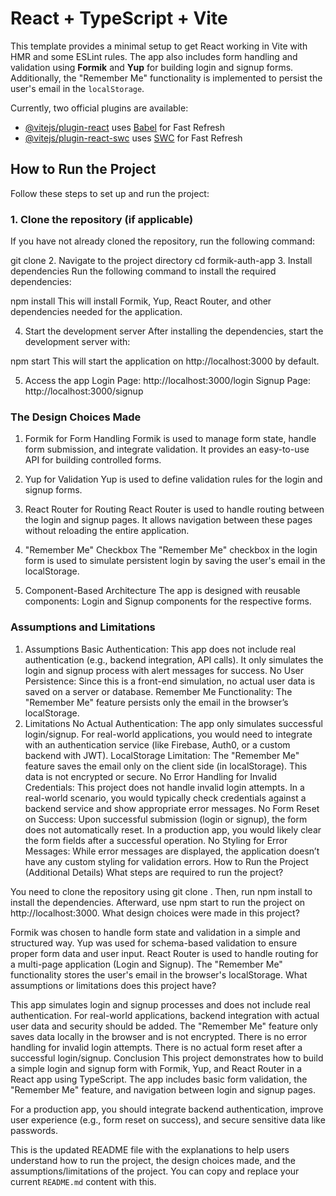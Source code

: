 # React + TypeScript + Vite

This template provides a minimal setup to get React working in Vite with HMR and some ESLint rules. The app also includes form handling and validation using **Formik** and **Yup** for building login and signup forms. Additionally, the "Remember Me" functionality is implemented to persist the user's email in the `localStorage`.

Currently, two official plugins are available:

- [@vitejs/plugin-react](https://github.com/vitejs/vite-plugin-react/blob/main/packages/plugin-react/README.md) uses [Babel](https://babeljs.io/) for Fast Refresh
- [@vitejs/plugin-react-swc](https://github.com/vitejs/vite-plugin-react-swc) uses [SWC](https://swc.rs/) for Fast Refresh

## How to Run the Project

Follow these steps to set up and run the project:

### 1. Clone the repository (if applicable)

If you have not already cloned the repository, run the following command:

git clone <repository-url>
2. Navigate to the project directory
cd formik-auth-app
3. Install dependencies
Run the following command to install the required dependencies:

npm install
This will install Formik, Yup, React Router, and other dependencies needed for the application.

4. Start the development server
After installing the dependencies, start the development server with:

npm start
This will start the application on http://localhost:3000 by default.

5. Access the app
Login Page: http://localhost:3000/login
Signup Page: http://localhost:3000/signup

### The Design Choices Made
1. Formik for Form Handling
Formik is used to manage form state, handle form submission, and integrate validation. It provides an easy-to-use API for building controlled forms.

2. Yup for Validation
Yup is used to define validation rules for the login and signup forms.

3. React Router for Routing
React Router is used to handle routing between the login and signup pages. It allows navigation between these pages without reloading the entire application.

4. "Remember Me" Checkbox
The "Remember Me" checkbox in the login form is used to simulate persistent login by saving the user's email in the localStorage.

5. Component-Based Architecture
The app is designed with reusable components: Login and Signup components for the respective forms.

### Assumptions and Limitations

1. Assumptions
Basic Authentication: This app does not include real authentication (e.g., backend integration, API calls). It only simulates the login and signup process with alert messages for success.
No User Persistence: Since this is a front-end simulation, no actual user data is saved on a server or database.
Remember Me Functionality: The "Remember Me" feature persists only the email in the browser’s localStorage.
2. Limitations
No Actual Authentication: The app only simulates successful login/signup. For real-world applications, you would need to integrate with an authentication service (like Firebase, Auth0, or a custom backend with JWT).
LocalStorage Limitation: The "Remember Me" feature saves the email only on the client side (in localStorage). This data is not encrypted or secure.
No Error Handling for Invalid Credentials: This project does not handle invalid login attempts. In a real-world scenario, you would typically check credentials against a backend service and show appropriate error messages.
No Form Reset on Success: Upon successful submission (login or signup), the form does not automatically reset. In a production app, you would likely clear the form fields after a successful operation.
No Styling for Error Messages: While error messages are displayed, the application doesn’t have any custom styling for validation errors.
How to Run the Project (Additional Details)
What steps are required to run the project?

You need to clone the repository using git clone <repository-url>.
Then, run npm install to install the dependencies.
Afterward, use npm start to run the project on http://localhost:3000.
What design choices were made in this project?

Formik was chosen to handle form state and validation in a simple and structured way.
Yup was used for schema-based validation to ensure proper form data and user input.
React Router is used to handle routing for a multi-page application (Login and Signup).
The "Remember Me" functionality stores the user's email in the browser's localStorage.
What assumptions or limitations does this project have?

This app simulates login and signup processes and does not include real authentication. For real-world applications, backend integration with actual user data and security should be added.
The "Remember Me" feature only saves data locally in the browser and is not encrypted.
There is no error handling for invalid login attempts.
There is no actual form reset after a successful login/signup.
Conclusion
This project demonstrates how to build a simple login and signup form with Formik, Yup, and React Router in a React app using TypeScript. The app includes basic form validation, the "Remember Me" feature, and navigation between login and signup pages.

For a production app, you should integrate backend authentication, improve user experience (e.g., form reset on success), and secure sensitive data like passwords.

This is the updated README file with the explanations to help users understand how to run the project, the design choices made, and the assumptions/limitations of the project. You can copy and replace your current `README.md` content with this.





